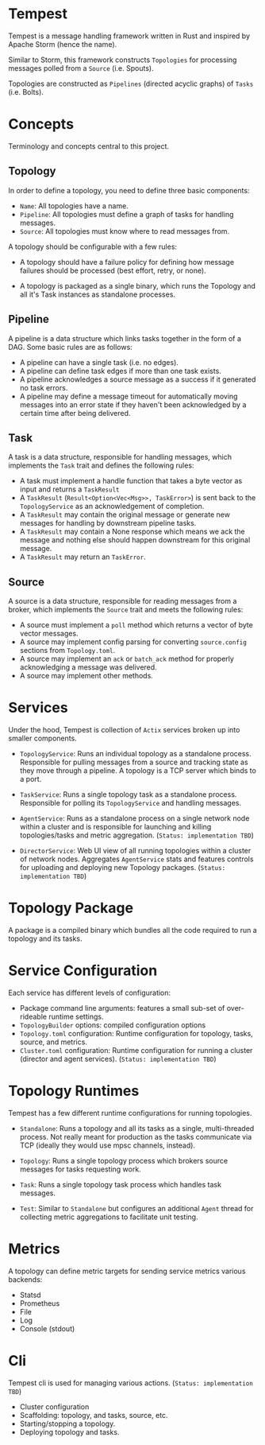 # Tempest

Tempest is a message handling framework written in Rust and inspired by Apache Storm (hence the name).

Similar to Storm, this framework constructs `Topologies` for processing messages polled from a `Source` (i.e. Spouts).

Topologies are constructed as `Pipelines` (directed acyclic graphs) of `Tasks` (i.e. Bolts).

# Concepts

Terminology and concepts central to this project.

## Topology

In order to define a topology, you need to define three basic components:

- `Name`: All topologies have a name.
- `Pipeline`: All topologies must define a graph of tasks for handling messages.
- `Source`: All topologies must know where to read messages from.

A topology should be configurable with a few rules:

- A topology should have a failure policy for defining how message failures should be processed (best effort, retry, or none).

- A topology is packaged as a single binary, which runs the Topology and all it's Task instances as standalone processes.

## Pipeline

A pipeline is a data structure which links tasks together in the form of a DAG. Some basic rules are as follows:

- A pipeline can have a single task (i.e. no edges).
- A pipeline can define task edges if more than one task exists.
- A pipeline acknowledges a source message as a success if it generated no task errors.
- A pipeline may define a message timeout for automatically moving messages into an error state if they haven't been acknowledged by a certain time after being delivered.

## Task

A task is a data structure, responsible for handling messages, which implements the `Task` trait and defines the following rules:

- A task must implement a handle function that takes a byte vector as input and returns a `TaskResult`
- A `TaskResult` (`Result<Option<Vec<Msg>>, TaskError>`) is sent back to the `TopologyService` as an acknowledgement of completion.
- A `TaskResult` may contain the original message or generate new messages for handling by downstream pipeline tasks.
- A `TaskResult` may contain a None response which means we ack the message and nothing else should happen downstream for this original message.
- A `TaskResult` may return an `TaskError`.

## Source

A source is a data structure, responsible for reading messages from a broker, which implements the `Source` trait and meets the following rules:

- A source must implement a `poll` method which returns a vector of byte vector messages.
- A source may implement config parsing for converting `source.config` sections from `Topology.toml`.
- A source may implement an `ack` or `batch_ack` method for properly acknowledging a message was delivered.
- A source may implement other methods.

# Services

Under the hood, Tempest is collection of `Actix` services broken up into smaller components.

- `TopologyService`: Runs an individual topology as a standalone process. Responsible for pulling messages from a source and tracking state as they move through a pipeline. A topology is a TCP server which binds to a port.

- `TaskService`: Runs a single topology task as a standalone process. Responsible for polling its `TopologyService` and handling messages.

- `AgentService`: Runs as a standalone process on a single network node within a cluster and is responsible for launching and killing topologies/tasks and metric aggregation. (`Status: implementation TBD`)

- `DirectorService`: Web UI view of all running topologies within a cluster of network nodes. Aggregates `AgentService` stats and features controls for uploading and deploying new Topology packages. (`Status: implementation TBD`)

# Topology Package

A package is a compiled binary which bundles all the code required to run a topology and its tasks.

# Service Configuration

Each service has different levels of configuration:

- Package command line arguments: features a small sub-set of over-rideable runtime settings.
- `TopologyBuilder` options: compiled configuration options
- `Topology.toml` configuration: Runtime configuration for topology, tasks, source, and metrics.
- `Cluster.toml` configuration: Runtime configuration for running a cluster (director and agent services). (`Status: implementation TBD`)

# Topology Runtimes

Tempest has a few different runtime configurations for running topologies.

- `Standalone`: Runs a topology and all its tasks as a single, multi-threaded process. Not really meant for production as the tasks communicate via TCP (ideally they would use mpsc channels, instead).

- `Topology`: Runs a single topology process which brokers source messages for tasks requesting work.

- `Task`: Runs a single topology task process which handles task messages.

- `Test`: Similar to `Standalone` but configures an additional `Agent` thread for collecting metric aggregations to facilitate unit testing.

# Metrics

A topology can define metric targets for sending service metrics various backends:

- Statsd
- Prometheus
- File
- Log
- Console (stdout)

# Cli

Tempest cli is used for managing various actions. (`Status: implementation TBD`)

- Cluster configuration
- Scaffolding: topology, and tasks, source, etc.
- Starting/stopping a topology.
- Deploying topology and tasks.
